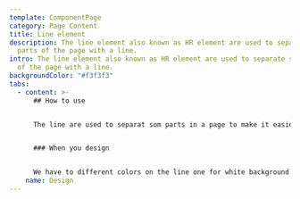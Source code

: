 ```yaml
---
template: ComponentPage
category: Page Content
title: Line element
description: The line element also known as HR element are used to separate some
  parts of the page with a line.
intro: The line element also known as HR element are used to separate some parts
  of the page with a line.
backgroundColor: "#f3f3f3"
tabs:
  - content: >-
      ## How to use


      The line are used to separat som parts in a page to make it easier for the user to se what parts are set together. The <**hr**>**element** is most often displayed as a horizontal rule that is used to separate content (or define a change) in a page.


      ### When you design


      We have to different colors on the line one for white background and one for grey background.
    name: Design
---
```

